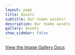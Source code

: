 ```yaml
---
layout: page
title: Assets
subtitle: Our teams assets!
description: Our teams assets
gallery: Assets
show_sidebar: false
--- 
```


[View the Image Gallery Docs](/bulma-clean-theme/docs/image-gallery/)